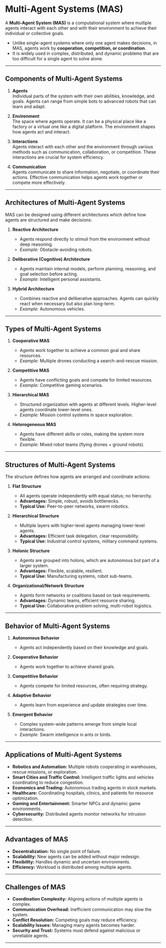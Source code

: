 # Multi-Agent Systems (MAS) 


A **Multi-Agent System (MAS)** is a computational system where multiple agents interact with each other and with their environment to achieve their individual or collective goals. 
- Unlike single-agent systems where only one agent makes decisions, in MAS, agents work by **cooperation, competition, or coordination**.
- It is widely used in complex, distributed, and dynamic problems that are too difficult for a single agent to solve alone.

---

## Components of Multi-Agent Systems

1. **Agents**  
   Individual parts of the system with their own abilities, knowledge, and goals. Agents can range from simple bots to advanced robots that can learn and adapt.

2. **Environment**  
   The space where agents operate. It can be a physical place like a factory or a virtual one like a digital platform. The environment shapes how agents act and interact.

3. **Interactions**  
   Agents interact with each other and the environment through various methods such as communication, collaboration, or competition. These interactions are crucial for system efficiency.

4. **Communication**  
   Agents communicate to share information, negotiate, or coordinate their actions. Effective communication helps agents work together or compete more effectively.

---

## Architectures of Multi-Agent Systems

MAS can be designed using different architectures which define how agents are structured and make decisions:

1. **Reactive Architecture**  
   - Agents respond directly to stimuli from the environment without deep reasoning.  
   - *Example:* Obstacle-avoiding robots.

2. **Deliberative (Cognitive) Architecture**  
   - Agents maintain internal models, perform planning, reasoning, and goal selection before acting.  
   - *Example:* Intelligent personal assistants.

3. **Hybrid Architecture**  
   - Combines reactive and deliberative approaches. Agents can quickly react when necessary but also plan long-term.  
   - *Example:* Autonomous vehicles.

---

## Types of Multi-Agent Systems

1. **Cooperative MAS**  
   - Agents work together to achieve a common goal and share resources.  
   - *Example:* Multiple drones conducting a search-and-rescue mission.

2. **Competitive MAS**  
   - Agents have conflicting goals and compete for limited resources.  
   - *Example:* Competitive gaming scenarios.

3. **Hierarchical MAS**  
   - Structured organization with agents at different levels. Higher-level agents coordinate lower-level ones.  
   - *Example:* Mission control systems in space exploration.

4. **Heterogeneous MAS**  
   - Agents have different skills or roles, making the system more flexible.  
   - *Example:* Mixed robot teams (flying drones + ground robots).

---

## Structures of Multi-Agent Systems

The structure defines how agents are arranged and coordinate actions:

1. **Flat Structure**  
   - All agents operate independently with equal status; no hierarchy.  
   - **Advantages:** Simple, robust, avoids bottlenecks.  
   - **Typical Use:** Peer-to-peer networks, swarm robotics.

2. **Hierarchical Structure**  
   - Multiple layers with higher-level agents managing lower-level agents.  
   - **Advantages:** Efficient task delegation, clear responsibility.  
   - **Typical Use:** Industrial control systems, military command systems.

3. **Holonic Structure**  
   - Agents are grouped into holons, which are autonomous but part of a larger system.  
   - **Advantages:** Flexible, scalable, resilient.  
   - **Typical Use:** Manufacturing systems, robot sub-teams.

4. **Organizational/Network Structure**  
   - Agents form networks or coalitions based on task requirements.  
   - **Advantages:** Dynamic teams, efficient resource sharing.  
   - **Typical Use:** Collaborative problem solving, multi-robot logistics.

---

## Behavior of Multi-Agent Systems

1. **Autonomous Behavior**  
   - Agents act independently based on their knowledge and goals.

2. **Cooperative Behavior**  
   - Agents work together to achieve shared goals.

3. **Competitive Behavior**  
   - Agents compete for limited resources, often requiring strategy.

4. **Adaptive Behavior**  
   - Agents learn from experience and update strategies over time.

5. **Emergent Behavior**  
   - Complex system-wide patterns emerge from simple local interactions.  
   - *Example:* Swarm intelligence in ants or birds.

---

## Applications of Multi-Agent Systems

- **Robotics and Automation:** Multiple robots cooperating in warehouses, rescue missions, or exploration.  
- **Smart Cities and Traffic Control:** Intelligent traffic lights and vehicles coordinating to reduce congestion.  
- **Economics and Trading:** Autonomous trading agents in stock markets.  
- **Healthcare:** Coordinating hospitals, clinics, and patients for resource optimization.  
- **Gaming and Entertainment:** Smarter NPCs and dynamic game environments.  
- **Cybersecurity:** Distributed agents monitor networks for intrusion detection.

---

## Advantages of MAS

- **Decentralization:** No single point of failure.  
- **Scalability:** New agents can be added without major redesign.  
- **Flexibility:** Handles dynamic and uncertain environments.  
- **Efficiency:** Workload is distributed among multiple agents.  

---

## Challenges of MAS

- **Coordination Complexity:** Aligning actions of multiple agents is complex.  
- **Communication Overhead:** Inefficient communication may slow the system.  
- **Conflict Resolution:** Competing goals may reduce efficiency.  
- **Scalability Issues:** Managing many agents becomes harder.  
- **Security and Trust:** Systems must defend against malicious or unreliable agents.

---
